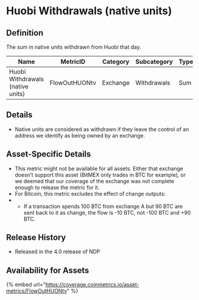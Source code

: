 # Huobi Withdrawals (native units)

## Definition

The sum in native units withdrawn from Huobi that day.

| Name                             | MetricID      | Category | Subcategory | Type | Unit         | Interval       |
| -------------------------------- | ------------- | -------- | ----------- | ---- | ------------ | -------------- |
| Huobi Withdrawals (native units) | FlowOutHUONtv | Exchange | Withdrawals | Sum  | Native units | 1 block, 1 day |

## Details

* Native units are considered as withdrawn if they leave the control of an address we identify as being owned by an exchange.

## Asset-Specific Details

* This metric might not be available for all assets. Either that exchange doesn’t support this asset (BitMEX only trades in BTC for example), or we deemed that our coverage of the exchange was not complete enough to release the metric for it.
* For Bitcoin, this metric excludes the effect of change outputs:
*
  * If a transaction spends 100 BTC from exchange A but 90 BTC are sent back to it as change, the flow is -10 BTC, not -100 BTC and +90 BTC.

## Release History

* Released in the 4.0 release of NDP

## Availability for Assets

{% embed url="https://coverage.coinmetrics.io/asset-metrics/FlowOutHUONtv" %}
